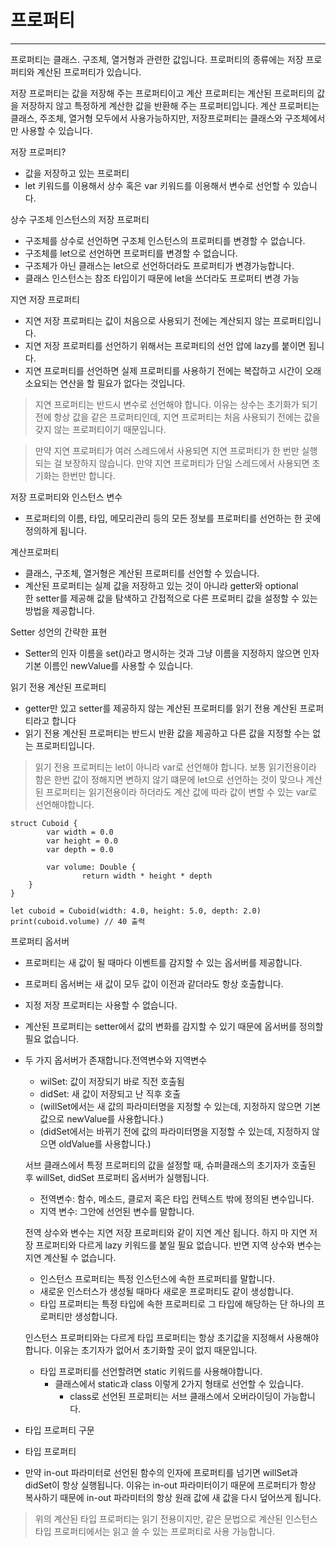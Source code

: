# 프로퍼티
---
프로퍼티는 클래스. 구조체, 열거형과 관련한 값입니다. 프로퍼티의 종류에는 저장 프로퍼티와 계산된 프로퍼티가 있습니다.

저장 프로퍼티는 값을 저장해 주는 프로퍼티이고 계산 프로퍼티는 계산된 프로퍼티의 값을 저장하지 않고 특정하게 계산한 값을 반환해 주는 프로퍼티입니다. 계산 프로퍼티는 클래스, 주조체, 열거형 모두에서 사용가능하지만, 저장프로퍼티는 클래스와 구조체에서만 사용할 수 있습니다.

저장 프로퍼티?

- 값을 저장하고 있는 프로퍼티
- let 키워드를 이용해서 상수 혹은 var 키워드를 이용해서 변수로 선언할 수 있습니다.

상수 구조체 인스턴스의 저장 프로퍼티

- 구조체를 상수로 선언하면 구조체 인스턴스의 프로퍼티를 변경할 수 없습니다.
- 구조체를 let으로 선언하면 프로퍼티를 변경할 수 없습니다.
- 구조체가 아닌 클래스는 let으로 선언하더라도 프로퍼티가 변경가능합니다.
- 클래스 인스턴스는 참조 타입이기 때문에 let을 쓰더라도 프로퍼티 변경 가능

지연 저장 프로퍼티

- 지연 저장 프로퍼티는 값이 처음으로 사용되기 전에는 계산되지 않는 프로퍼티입니다.
- 지연 저장 프로퍼티를 선언하기 위해서는 프로퍼티의 선언 압에 lazy를 붙이면 됩니다.
- 지연 프로퍼티를 선언하면 실제 프로퍼티를 사용하기 전에는 복잡하고 시간이 오래 소요되는 연산을 할 필요가 없다는 것입니다.

> 지연 프로퍼티는 반드시 변수로 선언해야 합니다. 이유는 상수는 초기화가 되기 전에 항상 값을 같은 프로퍼티인데, 지연 프로퍼티는 처음 사용되기 전에는 값을 갖지 않는 프로퍼티이기 때문입니다.
> 

> 만약 지연 프로퍼티가 여러 스레드에서 사용되면 지연 프로퍼티가 한 번만 실행되는 걸 보장하지 않습니다. 만약 지연 프로퍼티가 단일 스레드에서 사용되면 초기화는 한번만 합니다.
> 

저장 프로퍼티와 인스턴스 변수

- 프로퍼티의 이름, 타입, 메모리관리 등의 모든 정보를 프로퍼티를 선언하는 한 곳에 정의하게 됩니다.

계산프로퍼티

- 클래스, 구조체, 열거형은 계산된 프로퍼티를 선언할 수 있습니다.
- 계산된 프로퍼티는 실제 값을 저장하고 있는 것이 아니라 getter와 optional 한 setter를 제공해 값을 탐색하고 간접적으로 다른 프로퍼티 값을 설정할 수 있는 방법을 제공합니다.

Setter 성언의 간략한 표현

- Setter의 인자 이름을 set()라고 명시하는 것과 그냥 이름을 지정하지 않으면 인자 기본 이름인 newValue를 사용할 수 있습니다.

읽기 전용 계산된 프로퍼티

- getter만 있고 setter를 제공하지 않는 계산된 프로퍼티를 읽기 전용 계산된 프로퍼티라고 합니다
- 읽기 전용 계산된 프로퍼티는 반드시 반환 값을 제공하고 다른 값을 지정할 수는 없는 프로퍼티입니다.

> 읽기 전용 프로퍼티는 let이 아니라 var로 선언해야 합니다. 보통 읽기전용이라 함은 한번 값이 정해지면 변하지 않기 떄문에 let으로 선언하는 것이 맞으나 계산된 프로퍼티는 읽기전용이라 하더라도 계산 값에 따라 값이 변할 수 있는 var로 선언해야합니다.
> 

```
struct Cuboid {
        var width = 0.0
        var height = 0.0
        var depth = 0.0

        var volume: Double {
                return width * height * depth
    }
}

let cuboid = Cuboid(width: 4.0, height: 5.0, depth: 2.0)
print(cuboid.volume) // 40 출력

```

프로퍼티 옵서버

- 프로퍼티는 새 값이 될 때마다 이벤트를 감지할 수 있는 옵서버를 제공합니다.
- 프로퍼티 옵서버는 새 값이 모두 값이 이전과 같더라도 항상 호출합니다.
- 지정 저장 프로퍼티는 사용할 수 없습니다.
- 계산된 프로퍼티는 setter에서 값의 변화를 감지할 수 있기 때문에 옵서버를 정의할 필요 없습니다.
- 두 가지 옵서버가 존재합니다.전역변수와 지역변수
    - wilSet: 값이 저장되기 바로 직전 호출됨
    - didSet: 새 값이 저장되고 난 직후 호출
    - (willSet에서는 새 값의 파라미터명을 지정할 수 있는데, 지정하지 않으면 기본 값으로 newValue를 사용합니다.)
    - (didSet에서는 바뀌기 전에 값의 파라미터명을 지정할 수 있는데, 지정하지 않으면 oldValue를 사용합니다.)
    
    서브 클래스에서 특정 프로퍼티의 값을 설정할 때, 슈퍼클래스의 초기자가 호출된 후 willSet, didSet 프로퍼티 옵서버가 실행됩니다.
    
    - 전역변수: 함수, 메소드, 클로저 혹은 타입 컨텍스트 밖에 정의된 변수입니다.
    - 지역 변수: 그안에 선언된 변수를 말합니다.
    
    전역 상수와 변수는 지연 저장 프로퍼티와 같이 지연 계산 됩니다. 하지 마 지연 저장 프로퍼티와 다르게 lazy 키워드를 붙일 필요 없습니다. 반면 지역 상수와 변수는 지연 계산될 수 없습니다.
    
    - 인스턴스 프로퍼티는 특정 인스턴스에 속한 프로퍼티를 말합니다.
    - 새로운 인스터스가 생성될 때마다 새로운 프로퍼티도 같이 생성합니다.
    - 타입 프로퍼티는 특정 타입에 속한 프로퍼티로 그 타입에 해당하는 단 하나의 프로퍼티만 생성합니다.
    
    인스턴스 프로퍼티와는 다르게 타입 프로퍼티는 항상 초기값을 지정해서 사용해야 합니다. 이유는 초기자가 없어서 초기화할 곳이 없지 때문입니다.
    
    - 타입 프로퍼티를 선언할려면 static 키워드를 사용해야합니다.
        - 클래스에서 static과 class 이렇게 2가지 형태로 선언할 수 있습니다.
            - class로 선언된 프로퍼티는 서브 클래스에서 오버라이딩이 가능합니다.
- 타입 프로퍼티 구문
- 타입 프로퍼티
- 만약 in-out 파라미터로 선언된 함수의 인자에 프로퍼티를 넘기면 willSet과 didSet이 항상 실행됩니다. 이유는 in-out 파라미터이기 때문에 프로퍼티가 항상 복사하기 때문에 in-out 파라미터의 항상 원래 값에 새 값을 다시 덮어쓰게 됩니다.

> 위의 계산된 타입 프로퍼티는 읽기 전용이지만, 같은 문법으로 계산된 인스턴스 타입 프로퍼티에서는 읽고 쓸 수 있는 프로퍼티로 사용 가능합니다.
>
